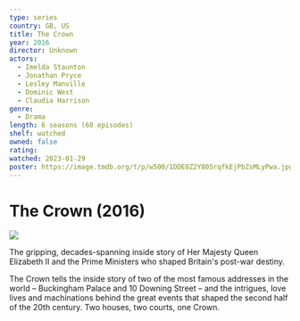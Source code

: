 ```yaml
---
type: series
country: GB, US
title: The Crown
year: 2016
director: Unknown
actors:
  - Imelda Staunton
  - Jonathan Pryce
  - Lesley Manville
  - Dominic West
  - Claudia Harrison
genre:
  - Drama
length: 6 seasons (60 episodes)
shelf: watched
owned: false
rating:
watched: 2023-01-29
poster: https://image.tmdb.org/t/p/w500/1DDE0Z2Y805rqfkEjPbZsMLyPwa.jpg
---
```


# The Crown (2016)

![](https://image.tmdb.org/t/p/w500/1DDE0Z2Y805rqfkEjPbZsMLyPwa.jpg)

The gripping, decades-spanning inside story of Her Majesty Queen Elizabeth II and the Prime Ministers who shaped Britain's post-war destiny. 

The Crown tells the inside story of two of the most famous addresses in the world – Buckingham Palace and 10 Downing Street – and the intrigues, love lives and machinations behind the great events that shaped the second half of the 20th century. Two houses, two courts, one Crown.